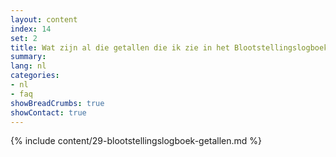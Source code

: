 ```yaml
---
layout: content
index: 14
set: 2
title: Wat zijn al die getallen die ik zie in het Blootstellingslogboek op mijn telefoon? 
summary: 
lang: nl
categories:
- nl
- faq
showBreadCrumbs: true
showContact: true
---
```

{% include content/29-blootstellingslogboek-getallen.md %}
